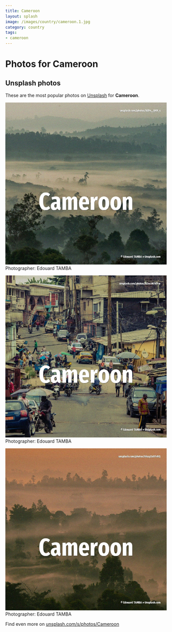 ```yaml
---
title: Cameroon
layout: splash
image: /images/country/cameroon.1.jpg
category: country
tags:
- cameroon
---
```

# Photos for Cameroon
 
## Unsplash photos
These are the most popular photos on [Unsplash](https://unsplash.com) for **Cameroon**.
 
![Cameroon](/images/country/cameroon.1.jpg)
Photographer:  Edouard TAMBA
 
![Cameroon](/images/country/cameroon.2.jpg)
Photographer:  Edouard TAMBA
 
![Cameroon](/images/country/cameroon.3.jpg)
Photographer:  Edouard TAMBA
 
Find even more on [unsplash.com/s/photos/Cameroon](https://unsplash.com/s/photos/Cameroon)
 
